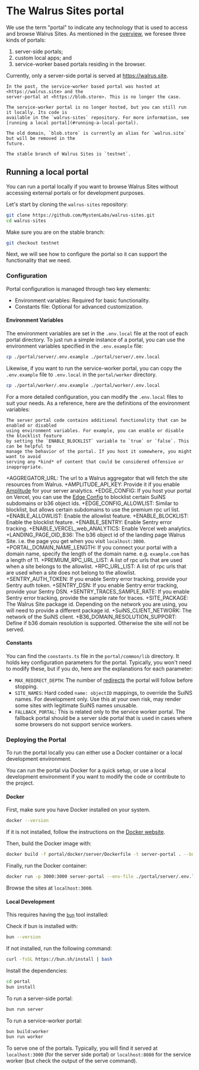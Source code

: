 # The Walrus Sites portal

We use the term "portal" to indicate any technology that is used to access and browse Walrus Sites.
As mentioned in the [overview](./overview.md#the-site-rendering-path), we foresee three kinds of
portals:

1. server-side portals;
1. custom local apps; and
1. service-worker based portals residing in the browser.

Currently, only a server-side portal is served at <https://walrus.site>.

```admonish note title="Hosting of the service worker"
In the past, the service-worker based portal was hosted at <https://walrus.site> and the
server-portal at <https://blob.store>. This is no longer the case.

The service-worker portal is no longer hosted, but you can still run it locally. Its code is
available in the `walrus-sites` repository. For more information, see
[running a local portal](#running-a-local-portal).

The old domain, `blob.store` is currently an alias for `walrus.site` but will be removed in the
future.
```

```admonish danger title="Walrus Sites stable branch"
The stable branch of Walrus Sites is `testnet`.
```

## Running a local portal

You can run a portal locally if you want to browse Walrus Sites without accessing
external portals or for development purposes.

Let's start by cloning the `walrus-sites` repository:

```bash
git clone https://github.com/MystenLabs/walrus-sites.git
cd walrus-sites
```

Make sure you are on the stable branch:

``` sh
git checkout testnet
```

Next, we will see how to configure the portal so it can support the functionality that
we need.

### Configuration

Portal configuration is managed through two key elements:

- Environment variables: Required for basic functionality.
- Constants file: Optional for advanced customization.

#### Environment Variables

The environment variables are set in the `.env.local` file at the root of each portal directory.
To just run a simple instance of a portal, you can use the environment variables specified
in the `.env.example` file:

```sh
cp ./portal/server/.env.example ./portal/server/.env.local
```

Likewise, if you want to run the service-worker portal, you can copy the `.env.example` file to
`.env.local` in the `portal/worker` directory.

```sh
cp ./portal/worker/.env.example ./portal/worker/.env.local
```

For a more detailed configuration, you can modify the `.env.local` files to suit your needs.
As a reference, here are the definitions of the environment variables:

```admonish note
The server portal code contains additional functionality that can be enabled or disabled
using environment variables. For example, you can enable or disable the blocklist feature
by setting the `ENABLE_BLOCKLIST` variable to `true` or `false`. This can be helpful to
manage the behavior of the portal. If you host it somewhere, you might want to avoid
serving any *kind* of content that could be considered offensive or inappropriate.
```

+AGGREGATOR_URL: The url to a Walrus aggregator that will fetch the site resources from Walrus.
+AMPLITUDE_API_KEY: Provide it if you enable [Amplitude](https://amplitude.com/) for your server
analytics.
+EDGE_CONFIG: If you host your portal on Vercel, you can use the [Edge Config][edge-config] to
blocklist certain SuiNS subdomains or b36 object ids.
+EDGE_CONFIG_ALLOWLIST: Similar to blocklist, but allows certain subdomains to use the premium rpc
url list.
+ENABLE_ALLOWLIST: Enable the allowlist feature.
+ENABLE_BLOCKLIST: Enable the blocklist feature.
+ENABLE_SENTRY: Enable Sentry error tracking.
+ENABLE_VERCEL_web_ANALYTICS: Enable Vercel web analytics.
+LANDING_PAGE_OID_B36: The b36 object id of the landing page Walrus Site. i.e. the page you get
when you visit `localhost:3000`.
+PORTAL_DOMAIN_NAME_LENGTH: If you connect your portal with a domain name, specify the length of
the domain name. e.g. `example.com` has a length of 11.
+PREMIUM_RPC_URL_LIST: A list of rpc urls that are used when a site belongs to the allowlist.
+RPC_URL_LIST: A list of rpc urls that are used when a site does not belong to the allowlist.
+SENTRY_AUTH_TOKEN: If you enable Sentry error tracking, provide your Sentry auth token.
+SENTRY_DSN: If you enable Sentry error tracking, provide your Sentry DSN.
+SENTRY_TRACES_SAMPLE_RATE: If you enable Sentry error tracking, provide the sample rate for traces.
+SITE_PACKAGE: The Walrus Site package id. Depending on the network you are using, you will need to
provide a different package id.
+SuiNS_CLIENT_NETWORK: The network of the SuiNS client.
+B36_DOMAIN_RESOLUTION_SUPPORT: Define if b36 domain resolution is supported. Otherwise the site
will not be served.

#### Constants

You can find the `constants.ts` file in the `portal/common/lib` directory. It holds key
configuration parameters for the portal. Typically, you won't need to modify these, but if you do,
here are the explanations for each parameter:

- `MAX_REDIRECT_DEPTH`: The number of [redirects](./redirects.md) the portal will follow
  before stopping.
- `SITE_NAMES`: Hard coded `name: objectID` mappings, to override the SuiNS names. For development
  only. Use this at your own risk, may render some sites with legitimate SuiNS names unusable.
- `FALLBACK_PORTAL`: This is related only to the service worker portal. The fallback portal should
be a server side portal that is used in cases where some browsers do not support service workers.

### Deploying the Portal

To run the portal locally you can either use a Docker container or a local development environment.

You can run the portal via Docker for a quick setup, or use a local development environment if you
want to modify the code or contribute to the project.

#### Docker

First, make sure you have Docker installed on your system.

```sh
docker --version
```

If it is not installed, follow the instructions on the [Docker website][get-docker].

Then, build the Docker image with:

```sh
docker build -f portal/docker/server/Dockerfile -t server-portal . --build-arg ENABLE_SENTRY=false --no-cache
```

Finally, run the Docker container:

```sh
docker run -p 3000:3000 server-portal --env-file ./portal/server/.env.local
```

Browse the sites at `localhost:3000`.

#### Local Development

This requires having the [`bun`](https://bun.sh/) tool installed:

Check if bun is installed with:

``` sh
bun --version
```

If not installed, run the following command:

```sh
curl -fsSL https://bun.sh/install | bash
```

Install the dependencies:

```sh
cd portal
bun install
```

To run a server-side portal:

```sh
bun run server
```

To run a service-worker portal:

```sh
bun build:worker
bun run worker
```

To serve one of the portals. Typically, you will find it served at `localhost:3000` (for the server
side portal) or `localhost:8080` for the service worker (but check the output of the serve
command).

[get-docker]: https://docs.docker.com/get-docker/
[edge-config]: https://vercel.com/docs/edge-config
